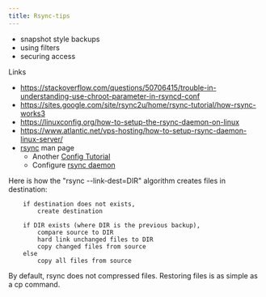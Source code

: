 ```yaml
---
title: Rsync-tips
---
```

- snapshot style backups
- using filters
- securing access

Links 

- https://stackoverflow.com/questions/50706415/trouble-in-understanding-use-chroot-parameter-in-rsyncd-conf
- https://sites.google.com/site/rsync2u/home/rsync-tutorial/how-rsync-works3
- https://linuxconfig.org/how-to-setup-the-rsync-daemon-on-linux
- https://www.atlantic.net/vps-hosting/how-to-setup-rsync-daemon-linux-server/
- [rsync](http://linuxcommand.org/man_pages/rsync1.html) man page
  - Another [Config  Tutorial](http://www.fatdex.net/php/2013/05/20/how-to-turn-a-dlink-dns-323-into-a-rsync-backup-location/)  
  - Configure [rsync daemon](http://www.jveweb.net/en/archives/2011/01/running-rsync-as-a-daemon.html)

Here is how the "rsync --link-dest=DIR" algorithm creates files in destination:

```
    if destination does not exists,
        create destination

    if DIR exists (where DIR is the previous backup),
        compare source to DIR
        hard link unchanged files to DIR
        copy changed files from source
    else
        copy all files from source
```

By default, rsync does not compressed files.  Restoring files is as simple as a cp command.



